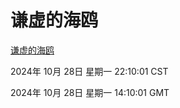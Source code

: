 # 谦虚的海鸥
[谦虚的海鸥](http://219.139.197.74:56308/qxdho/course/base/hotlink/index.php)

2024年 10月 28日 星期一 22:10:01 CST

2024年 10月 28日 星期一 14:10:01 GMT
